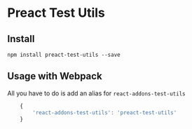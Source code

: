 # Preact Test Utils

## Install

```shell
npm install preact-test-utils --save
```

## Usage with Webpack

All you have to do is add an alias for `react-addons-test-utils`

```js
    {
        'react-addons-test-utils': 'preact-test-utils'
    }
```





